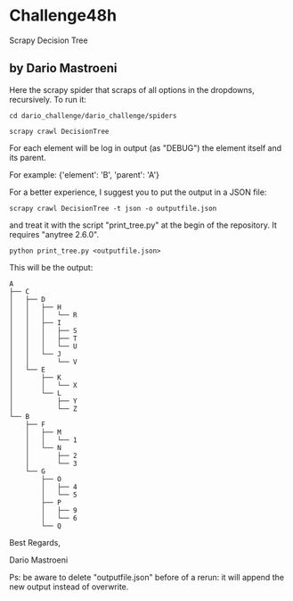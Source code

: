 # Challenge48h
Scrapy Decision Tree

by Dario Mastroeni
---------------------

Here the scrapy spider that scraps of all options in the dropdowns, recursively.
To run it:
```
cd dario_challenge/dario_challenge/spiders

scrapy crawl DecisionTree
 ```

For each element will be log in output (as "DEBUG") the element itself and its parent.

For example: {'element': 'B', 'parent': 'A'}

For a better experience, I suggest you to put the output in a JSON file:
```
scrapy crawl DecisionTree -t json -o outputfile.json
```

and treat it with the script "print_tree.py" at the begin of the repository. It requires "anytree 2.6.0".
```
python print_tree.py <outputfile.json>
 ```

This will be the output:

```
A
├── C
│   ├── D
│   │   ├── H
│   │   │   └── R
│   │   ├── I
│   │   │   ├── S
│   │   │   ├── T
│   │   │   └── U
│   │   └── J
│   │       └── V
│   └── E
│       ├── K
│       │   └── X
│       └── L
│           ├── Y
│           └── Z
└── B
    ├── F
    │   ├── M
    │   │   └── 1
    │   └── N
    │       ├── 2
    │       └── 3
    └── G
        ├── O
        │   ├── 4
        │   └── 5
        ├── P
        │   ├── 9
        │   └── 6
        └── Q
```

Best Regards,

 Dario Mastroeni
   
   
Ps: be aware to delete "outputfile.json" before of a rerun: it will append the new output instead of overwrite.
